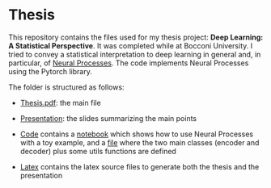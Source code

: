 # Thesis
This repository contains the files used for my thesis project: __Deep Learning: A Statistical Perspective__. It was completed while at Bocconi University. I tried to convey a statistical interpretation to deep learning in general and, in particular, of [Neural Processes](https://arxiv.org/abs/1807.01622). The code implements Neural Processes using the Pytorch library.

The folder is structured as follows:

*  [Thesis.pdf](https://github.com/lescipi/Thesis/blob/master/Thesis.pdf): the main file 

* [Presentation](https://github.com/lescipi/Thesis/blob/master/Presentation.pdf): the slides summarizing the main points 

* [Code](https://github.com/lescipi/Thesis/tree/master/Code) contains a [notebook](https://github.com/lescipi/Thesis/blob/master/Code/Neural_Process_Example.ipynb) which shows how to use Neural Processes with a toy example, and a [file](https://github.com/lescipi/Thesis/blob/master/Code/neural_process.py) where the two main classes (encoder and decoder) plus some utils functions are defined

* [Latex](https://github.com/lescipi/Thesis/tree/master/Latex) contains the latex source files to generate both the thesis and the presentation
